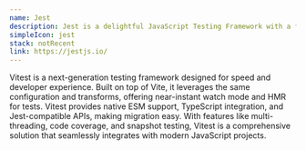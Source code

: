 ```yaml
---
name: Jest
description: Jest is a delightful JavaScript Testing Framework with a focus on simplicity.
simpleIcon: jest
stack: notRecent
link: https://jestjs.io/
---
```


Vitest is a next-generation testing framework designed for speed and developer experience. Built on top of Vite, it leverages the same configuration and transforms, offering near-instant watch mode and HMR for tests. Vitest provides native ESM support, TypeScript integration, and Jest-compatible APIs, making migration easy. With features like multi-threading, code coverage, and snapshot testing, Vitest is a comprehensive solution that seamlessly integrates with modern JavaScript projects.
